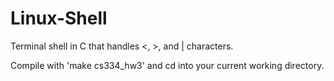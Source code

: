 # Linux-Shell
Terminal shell in C that handles <, >, and | characters.

Compile with 'make cs334_hw3' and cd into your current working directory.
